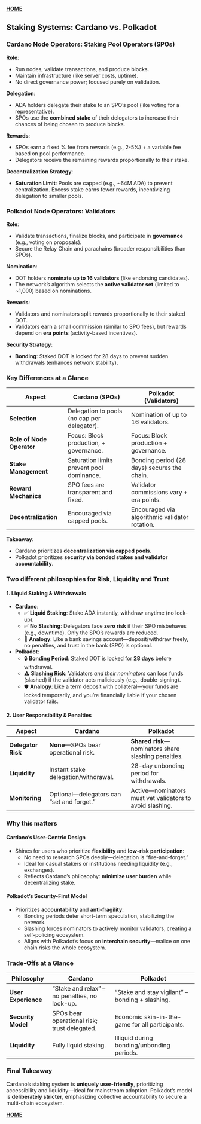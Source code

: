 **[HOME](../README.md)**

## Staking Systems: Cardano vs. Polkadot

### **Cardano Node Operators**: **Staking Pool Operators (SPOs)**

**Role**:

- Run nodes, validate transactions, and produce blocks.
- Maintain infrastructure (like server costs, uptime).
- No direct governance power; focused purely on validation.

**Delegation**:

- ADA holders delegate their stake to an SPO’s pool (like voting for a representative).
- SPOs use the **combined stake** of their delegators to increase their chances of being chosen to produce blocks.

**Rewards**:

- SPOs earn a fixed % fee from rewards (e.g., 2-5%) + a variable fee based on pool performance.
- Delegators receive the remaining rewards proportionally to their stake.

**Decentralization Strategy**:

- **Saturation Limit**: Pools are capped (e.g., ~64M ADA) to prevent centralization. Excess stake earns fewer rewards, incentivizing delegation to smaller pools.

### **Polkadot Node Operators**: **Validators**

**Role**:

- Validate transactions, finalize blocks, and participate in **governance** (e.g., voting on proposals).
- Secure the Relay Chain and parachains (broader responsibilities than SPOs).

**Nomination**:

- DOT holders **nominate up to 16 validators** (like endorsing candidates).
- The network’s algorithm selects the **active validator set** (limited to ~1,000) based on nominations.

**Rewards**:

- Validators and nominators split rewards proportionally to their staked DOT.
- Validators earn a small commission (similar to SPO fees), but rewards depend on **era points** (activity-based incentives).

**Security Strategy**:

- **Bonding**: Staked DOT is locked for 28 days to prevent sudden withdrawals (enhances network stability).

### **Key Differences at a Glance**

| **Aspect** | **Cardano (SPOs)** | **Polkadot (Validators)** |
| --- | --- | --- |
| **Selection** | Delegation to pools (no cap per delegator). | Nomination of up to 16 validators. |
| **Role of Node Operator** | Focus: Block production, + governance. | Focus: Block production + governance. |
| **Stake Management** | Saturation limits prevent pool dominance. | Bonding period (28 days) secures the chain. |
| **Reward Mechanics** | SPO fees are transparent and fixed. | Validator commissions vary + era points. |
| **Decentralization** | Encouraged via capped pools. | Encouraged via algorithmic validator rotation. |

**Takeaway**:

- Cardano prioritizes **decentralization via capped pools**.
- Polkadot prioritizes **security via bonded stakes and validator accountability**.

### **Two different philosophies for Risk, Liquidity and Trust**

#### **1\. Liquid Staking & Withdrawals**

- **Cardano**:
  - ✅ **Liquid Staking**: Stake ADA instantly, withdraw anytime (no lock-up).
  - ✅ **No Slashing**: Delegators face **zero risk** if their SPO misbehaves (e.g., downtime). Only the SPO’s rewards are reduced.
  - 🏦 **Analogy**: Like a bank savings account—deposit/withdraw freely, no penalties, and trust in the bank (SPO) is optional.
- **Polkadot**:
  - 🔒 **Bonding Period**: Staked DOT is locked for **28 days** before withdrawal.
  - ⚠️ **Slashing Risk**: Validators _and their nominators_ can lose funds (slashed) if the validator acts maliciously (e.g., double-signing).
  - 🛡️ **Analogy**: Like a term deposit with collateral—your funds are locked temporarily, and you’re financially liable if your chosen validator fails.

#### **2\. User Responsibility & Penalties**

| **Aspect** | **Cardano** | **Polkadot** |
| --- | --- | --- |
| **Delegator Risk** | **None**—SPOs bear operational risk. | **Shared risk**—nominators share slashing penalties. |
| **Liquidity** | Instant stake delegation/withdrawal. | 28-day unbonding period for withdrawals. |
| **Monitoring** | Optional—delegators can “set and forget.” | Active—nominators must vet validators to avoid slashing. |

### **Why this matters**

#### **Cardano’s User-Centric Design**

- Shines for users who prioritize **flexibility** and **low-risk participation**:
  - No need to research SPOs deeply—delegation is “fire-and-forget.”
  - Ideal for casual stakers or institutions needing liquidity (e.g., exchanges).
  - Reflects Cardano’s philosophy: **minimize user burden** while decentralizing stake.

#### **Polkadot’s Security-First Model**

- Prioritizes **accountability** and **anti-fragility**:
  - Bonding periods deter short-term speculation, stabilizing the network.
  - Slashing forces nominators to actively monitor validators, creating a self-policing ecosystem.
  - Aligns with Polkadot’s focus on **interchain security**—malice on one chain risks the whole ecosystem.

### **Trade-Offs at a Glance**

| **Philosophy** | **Cardano** | **Polkadot** |
| --- | --- | --- |
| **User Experience** | “Stake and relax” – no penalties, no lock-up. | “Stake and stay vigilant” – bonding + slashing. |
| **Security Model** | SPOs bear operational risk; trust delegated. | Economic skin-in-the-game for all participants. |
| **Liquidity** | Fully liquid staking. | Illiquid during bonding/unbonding periods. |

### **Final Takeaway**

Cardano’s staking system is **uniquely user-friendly**, prioritizing accessibility and liquidity—ideal for mainstream adoption. Polkadot’s model is **deliberately stricter**, emphasizing collective accountability to secure a multi-chain ecosystem.

**[HOME](../README.md)**
